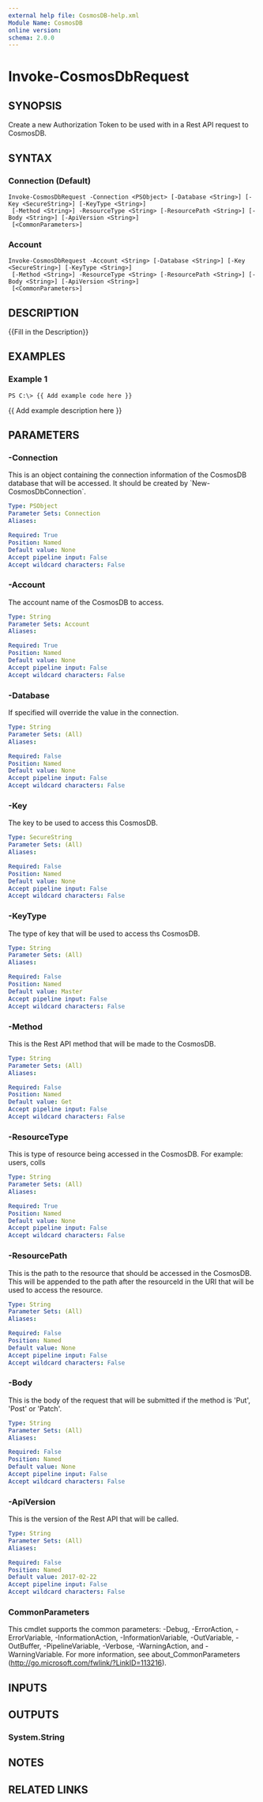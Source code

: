 ```yaml
---
external help file: CosmosDB-help.xml
Module Name: CosmosDB
online version: 
schema: 2.0.0
---
```


# Invoke-CosmosDbRequest

## SYNOPSIS
Create a new Authorization Token to be used with in a
Rest API request to CosmosDB.

## SYNTAX

### Connection (Default)
```
Invoke-CosmosDbRequest -Connection <PSObject> [-Database <String>] [-Key <SecureString>] [-KeyType <String>]
 [-Method <String>] -ResourceType <String> [-ResourcePath <String>] [-Body <String>] [-ApiVersion <String>]
 [<CommonParameters>]
```

### Account
```
Invoke-CosmosDbRequest -Account <String> [-Database <String>] [-Key <SecureString>] [-KeyType <String>]
 [-Method <String>] -ResourceType <String> [-ResourcePath <String>] [-Body <String>] [-ApiVersion <String>]
 [<CommonParameters>]
```

## DESCRIPTION
{{Fill in the Description}}

## EXAMPLES

### Example 1
```
PS C:\> {{ Add example code here }}
```

{{ Add example description here }}

## PARAMETERS

### -Connection
This is an object containing the connection information of
the CosmosDB database that will be accessed.
It should be created
by \`New-CosmosDbConnection\`.

```yaml
Type: PSObject
Parameter Sets: Connection
Aliases: 

Required: True
Position: Named
Default value: None
Accept pipeline input: False
Accept wildcard characters: False
```

### -Account
The account name of the CosmosDB to access.

```yaml
Type: String
Parameter Sets: Account
Aliases: 

Required: True
Position: Named
Default value: None
Accept pipeline input: False
Accept wildcard characters: False
```

### -Database
If specified will override the value in the connection.

```yaml
Type: String
Parameter Sets: (All)
Aliases: 

Required: False
Position: Named
Default value: None
Accept pipeline input: False
Accept wildcard characters: False
```

### -Key
The key to be used to access this CosmosDB.

```yaml
Type: SecureString
Parameter Sets: (All)
Aliases: 

Required: False
Position: Named
Default value: None
Accept pipeline input: False
Accept wildcard characters: False
```

### -KeyType
The type of key that will be used to access ths CosmosDB.

```yaml
Type: String
Parameter Sets: (All)
Aliases: 

Required: False
Position: Named
Default value: Master
Accept pipeline input: False
Accept wildcard characters: False
```

### -Method
This is the Rest API method that will be made to the CosmosDB.

```yaml
Type: String
Parameter Sets: (All)
Aliases: 

Required: False
Position: Named
Default value: Get
Accept pipeline input: False
Accept wildcard characters: False
```

### -ResourceType
This is type of resource being accessed in the CosmosDB.
For example: users, colls

```yaml
Type: String
Parameter Sets: (All)
Aliases: 

Required: True
Position: Named
Default value: None
Accept pipeline input: False
Accept wildcard characters: False
```

### -ResourcePath
This is the path to the resource that should be accessed in
the CosmosDB.
This will be appended to the path after the
resourceId in the URI that will be used to access the resource.

```yaml
Type: String
Parameter Sets: (All)
Aliases: 

Required: False
Position: Named
Default value: None
Accept pipeline input: False
Accept wildcard characters: False
```

### -Body
This is the body of the request that will be submitted if the
method is 'Put', 'Post' or 'Patch'.

```yaml
Type: String
Parameter Sets: (All)
Aliases: 

Required: False
Position: Named
Default value: None
Accept pipeline input: False
Accept wildcard characters: False
```

### -ApiVersion
This is the version of the Rest API that will be called.

```yaml
Type: String
Parameter Sets: (All)
Aliases: 

Required: False
Position: Named
Default value: 2017-02-22
Accept pipeline input: False
Accept wildcard characters: False
```

### CommonParameters
This cmdlet supports the common parameters: -Debug, -ErrorAction, -ErrorVariable, -InformationAction, -InformationVariable, -OutVariable, -OutBuffer, -PipelineVariable, -Verbose, -WarningAction, and -WarningVariable. For more information, see about_CommonParameters (http://go.microsoft.com/fwlink/?LinkID=113216).

## INPUTS

## OUTPUTS

### System.String

## NOTES

## RELATED LINKS

